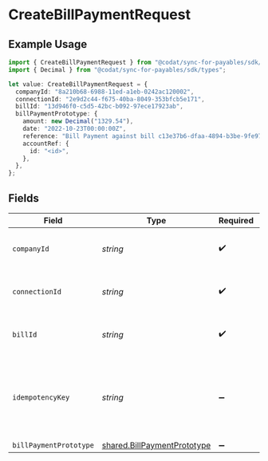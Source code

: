 # CreateBillPaymentRequest

## Example Usage

```typescript
import { CreateBillPaymentRequest } from "@codat/sync-for-payables/sdk/models/operations";
import { Decimal } from "@codat/sync-for-payables/sdk/types";

let value: CreateBillPaymentRequest = {
  companyId: "8a210b68-6988-11ed-a1eb-0242ac120002",
  connectionId: "2e9d2c44-f675-40ba-8049-353bfcb5e171",
  billId: "13d946f0-c5d5-42bc-b092-97ece17923ab",
  billPaymentPrototype: {
    amount: new Decimal("1329.54"),
    date: "2022-10-23T00:00:00Z",
    reference: "Bill Payment against bill c13e37b6-dfaa-4894-b3be-9fe97bda9f44",
    accountRef: {
      id: "<id>",
    },
  },
};
```

## Fields

| Field                                                                             | Type                                                                              | Required                                                                          | Description                                                                       | Example                                                                           |
| --------------------------------------------------------------------------------- | --------------------------------------------------------------------------------- | --------------------------------------------------------------------------------- | --------------------------------------------------------------------------------- | --------------------------------------------------------------------------------- |
| `companyId`                                                                       | *string*                                                                          | :heavy_check_mark:                                                                | Unique identifier for a company.                                                  | 8a210b68-6988-11ed-a1eb-0242ac120002                                              |
| `connectionId`                                                                    | *string*                                                                          | :heavy_check_mark:                                                                | Unique identifier for a connection.                                               | 2e9d2c44-f675-40ba-8049-353bfcb5e171                                              |
| `billId`                                                                          | *string*                                                                          | :heavy_check_mark:                                                                | Unique identifier for a bill.                                                     | 13d946f0-c5d5-42bc-b092-97ece17923ab                                              |
| `idempotencyKey`                                                                  | *string*                                                                          | :heavy_minus_sign:                                                                | A unique identifier to ensure idempotent behaviour for subsequent requests.       |                                                                                   |
| `billPaymentPrototype`                                                            | [shared.BillPaymentPrototype](../../../sdk/models/shared/billpaymentprototype.md) | :heavy_minus_sign:                                                                | N/A                                                                               |                                                                                   |